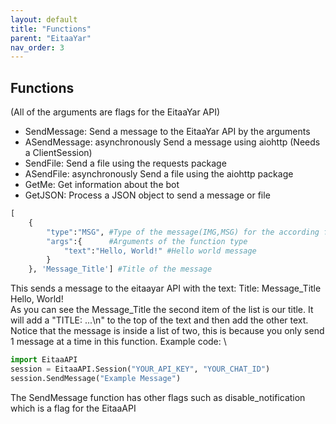 ```yaml
---
layout: default
title: "Functions"
parent: "EitaaYar"
nav_order: 3
---
```

## Functions
(All of the arguments are flags for the EitaaYar API)
- SendMessage: Send a message to the EitaaYar API by the arguments
- ASendMessage: asynchronously Send a message using aiohttp (Needs a ClientSession)
- SendFile: Send a file using the requests package
- ASendFile: asynchronously Send a file using the aiohttp package
- GetMe: Get information about the bot
- GetJSON: Process a JSON object to send a message or file
```python
[
    {
        "type":"MSG", #Type of the message(IMG,MSG) for the according function
        "args":{      #Arguments of the function type
            "text":"Hello, World!" #Hello world message
        }
    }, 'Message_Title'] #Title of the message
```
This sends a message to the eitaayar API with the text: 
Title: Message_Title \
Hello, World! \
As you can see the Message_Title the second item of the list is our title. It will add a "TITLE: ...\n" to the top of the text and then add the other text.
Notice that the message is inside a list of two, this is because you only send 1 message at a time in this function.
Example code: \
```python
import EitaaAPI
session = EitaaAPI.Session("YOUR_API_KEY", "YOUR_CHAT_ID")
session.SendMessage("Example Message")
```
The SendMessage function has other flags such as disable_notification which is a flag for the EitaaAPI
